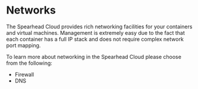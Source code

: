 # Networks

The Spearhead Cloud provides rich networking facilities for your containers and virtual machines. Management is extremely easy due to the fact that each container has a full IP stack and does not require complex network port mapping.

To learn more about networking in the Spearhead Cloud please choose from the following:

* Firewall
* DNS
